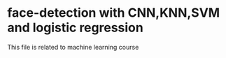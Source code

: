 # face-detection with CNN,KNN,SVM and logistic regression

This file is related to machine learning course 
